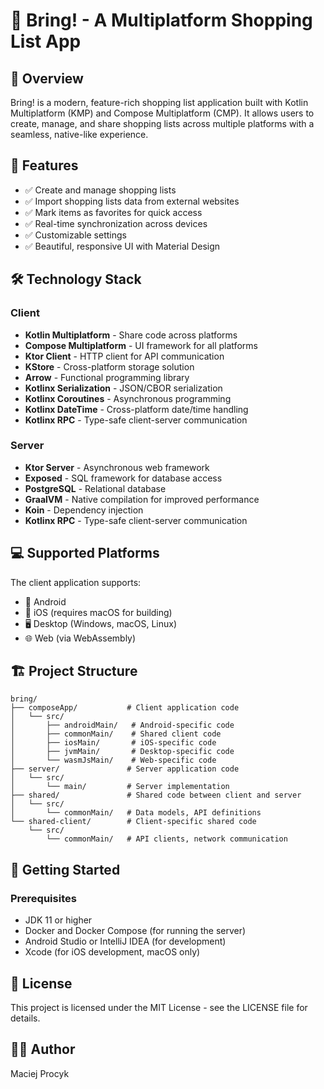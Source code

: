 # 🛒 Bring! - A Multiplatform Shopping List App

## 📱 Overview

Bring! is a modern, feature-rich shopping list application built with Kotlin Multiplatform (KMP) and Compose Multiplatform (CMP). It allows users to create, manage, and share shopping lists across multiple platforms with a seamless, native-like experience.

## 🚀 Features

- ✅ Create and manage shopping lists
- ✅ Import shopping lists data from external websites
- ✅ Mark items as favorites for quick access
- ✅ Real-time synchronization across devices
- ✅ Customizable settings
- ✅ Beautiful, responsive UI with Material Design

## 🛠️ Technology Stack

### Client
- **Kotlin Multiplatform** - Share code across platforms
- **Compose Multiplatform** - UI framework for all platforms
- **Ktor Client** - HTTP client for API communication
- **KStore** - Cross-platform storage solution
- **Arrow** - Functional programming library
- **Kotlinx Serialization** - JSON/CBOR serialization
- **Kotlinx Coroutines** - Asynchronous programming
- **Kotlinx DateTime** - Cross-platform date/time handling
- **Kotlinx RPC** - Type-safe client-server communication

### Server
- **Ktor Server** - Asynchronous web framework
- **Exposed** - SQL framework for database access
- **PostgreSQL** - Relational database
- **GraalVM** - Native compilation for improved performance
- **Koin** - Dependency injection
- **Kotlinx RPC** - Type-safe client-server communication

## 💻 Supported Platforms

The client application supports:
- 📱 Android
- 🍎 iOS (requires macOS for building)
- 🖥️ Desktop (Windows, macOS, Linux)
- 🌐 Web (via WebAssembly)

## 🏗️ Project Structure

```
bring/
├── composeApp/           # Client application code
│   └── src/
│       ├── androidMain/   # Android-specific code
│       ├── commonMain/    # Shared client code
│       ├── iosMain/       # iOS-specific code
│       ├── jvmMain/       # Desktop-specific code
│       └── wasmJsMain/    # Web-specific code
├── server/               # Server application code
│   └── src/
│       └── main/         # Server implementation
├── shared/               # Shared code between client and server
│   └── src/
│       └── commonMain/   # Data models, API definitions
└── shared-client/        # Client-specific shared code
    └── src/
        └── commonMain/   # API clients, network communication
```

## 🚀 Getting Started

### Prerequisites
- JDK 11 or higher
- Docker and Docker Compose (for running the server)
- Android Studio or IntelliJ IDEA (for development)
- Xcode (for iOS development, macOS only)

## 📄 License
This project is licensed under the MIT License - see the LICENSE file for details.

## 👨‍💻 Author
Maciej Procyk